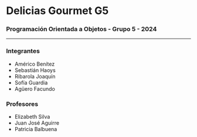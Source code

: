 # Delicias Gourmet G5

### Programación Orientada a Objetos - Grupo 5 - 2024

---

### **Integrantes**

- Américo Benítez
- Sebastián Haoys
- Ribarola Joaquín
- Sofía Guardia
- Agüero Facundo

### **Profesores**

- Elizabeth Silva
- Juan José Aguirre
- Patricia Balbuena
